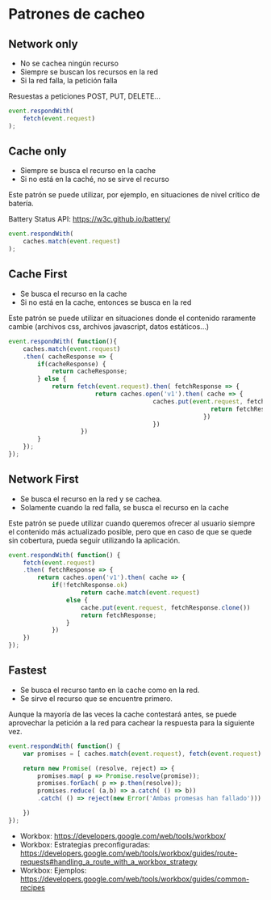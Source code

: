 # Patrones de cacheo

## Network only

- No se cachea ningún recurso
- Siempre se buscan los recursos en la red
- Si la red falla, la petición falla

Resuestas a peticiones POST, PUT, DELETE...

```javascript
event.respondWith(
	fetch(event.request)
);
```

## Cache only

- Siempre se busca el recurso en la cache
- Si no está en la caché, no se sirve el recurso

Este patrón se puede utilizar, por ejemplo, en situaciones de nivel crítico de batería.

Battery Status API: https://w3c.github.io/battery/

```javascript
event.respondWith(
	caches.match(event.request)
);
```

## Cache First

- Se busca el recurso en la cache
- Si no está en la cache, entonces se busca en la red

Este patrón se puede utilizar en situaciones donde el contenido raramente cambie (archivos css, archivos javascript, datos estáticos...)

```javascript
event.respondWith( function(){
    caches.match(event.request)
    .then( cacheResponse => {
        if(cacheResponse) {
            return cacheResponse;
        } else {
            return fetch(event.request).then( fetchResponse => {
                        return caches.open('v1').then( cache => {
                                        caches.put(event.request, fetchResponse.clone()).then( () => {
                                                        return fetchResponse;
                                                      })
                                        })
                    })
        }
    });
});
```

## Network First

- Se busca el recurso en la red y se cachea.
- Solamente cuando la red falla, se busca el recurso en la cache

Este patrón se puede utilizar cuando queremos ofrecer al usuario siempre el contenido más actualizado posible, pero que en caso de que se quede sin cobertura, pueda seguir utilizando la aplicación.

```javascript
event.respondWith( function() {
    fetch(event.request)
    .then( fetchResponse => {
        return caches.open('v1').then( cache => {
            if(!fetchResponse.ok)
                    return cache.match(event.request)
                else {
                    cache.put(event.request, fetchResponse.clone())
                    return fetchResponse;
                }
            })
    })
});
```

## Fastest

- Se busca el recurso tanto en la cache como en la red.
- Se sirve el recurso que se encuentre primero.

Aunque la mayoría de las veces la cache contestará antes, se puede aprovechar la petición a la red para cachear la respuesta para la siguiente vez.

```javascript
event.respondWith( function() {
    var promises = [ caches.match(event.request), fetch(event.request) ];

    return new Promise( (resolve, reject) => {
        promises.map( p => Promise.resolve(promise));
        promises.forEach( p => p.then(resolve));
        promises.reduce( (a,b) => a.catch( () => b))
        .catch( () => reject(new Error('Ambas promesas han fallado')))

    })
});
```

- Workbox: https://developers.google.com/web/tools/workbox/
- Workbox: Estrategias preconfiguradas: https://developers.google.com/web/tools/workbox/guides/route-requests#handling_a_route_with_a_workbox_strategy
- Workbox: Ejemplos: https://developers.google.com/web/tools/workbox/guides/common-recipes